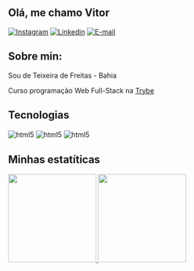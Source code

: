 ## Olá, me chamo Vitor 

[![Instagram](https://img.shields.io/badge/Instagram-E4405F?style=for-the-badge&logo=instagram&logoColor=white)](https://www.instagram.com/vitosoaresp)
[![Linkedin](https://img.shields.io/badge/LinkedIn-0077B5?style=for-the-badge&logo=linkedin&logoColor=white)](https://www.linkedin.com/in/vitorsoaresp/)
[![E-mail](https://img.shields.io/badge/Gmail-D14836?style=for-the-badge&logo=gmail&logoColor=white)](mailto:pereiravitor1218@gmail.com)

## Sobre min:

Sou de Teixeira de Freitas - Bahia 

Curso programação Web Full-Stack na [Trybe](https://www.betrybe.com/)

## Tecnologias
<div style="display: inline_block">
    <img align="center" alt="html5" src="https://img.shields.io/badge/HTML5-E34F26?style=for-the-badge&logo=html5&logoColor=white">
    <img align="center" alt="html5" src="https://img.shields.io/badge/CSS3-1572B6?style=for-the-badge&logo=css3&logoColor=white">
    <img align="center" alt="html5" src="https://img.shields.io/badge/JavaScript-F7DF1E?style=for-the-badge&logo=javascript&logoColor=black">
</div>

## Minhas estatíticas 
<div>
<a href="https://github.com/Vitosoaresp">
<img height="180em" src="https://github-readme-stats.vercel.app/api/top-langs/?username=Vitosoaresp&layout=compact&langs_count=7&theme=dracula"/>
<img height="180em" src="https://github-readme-stats.vercel.app/api?username=Vitosoaresp&show_icons=true&theme=dracula&include_all_commits=true&count_private=true"/>
</div>
  
<!---
Vitosoaresp/Vitosoaresp is a ✨ special ✨ repository because its `README.md` (this file) appears on your GitHub profile.
You can click the Preview link to take a look at your changes.
--->
